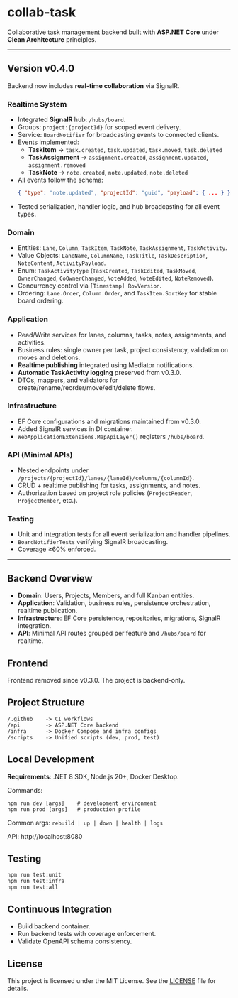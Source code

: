 # collab-task

Collaborative task management backend built with **ASP.NET Core** under **Clean Architecture** principles.

---

## Version v0.4.0
Backend now includes **real-time collaboration** via SignalR.

### Realtime System
- Integrated **SignalR** hub: `/hubs/board`.
- Groups: `project:{projectId}` for scoped event delivery.
- Service: `BoardNotifier` for broadcasting events to connected clients.
- Events implemented:
  - **TaskItem** → `task.created`, `task.updated`, `task.moved`, `task.deleted`
  - **TaskAssignment** → `assignment.created`, `assignment.updated`, `assignment.removed`
  - **TaskNote** → `note.created`, `note.updated`, `note.deleted`
- All events follow the schema:
  ```json
  { "type": "note.updated", "projectId": "guid", "payload": { ... } }
  ```
- Tested serialization, handler logic, and hub broadcasting for all event types.

### Domain
- Entities: `Lane`, `Column`, `TaskItem`, `TaskNote`, `TaskAssignment`, `TaskActivity`.
- Value Objects: `LaneName`, `ColumnName`, `TaskTitle`, `TaskDescription`, `NoteContent`, `ActivityPayload`.
- Enum: `TaskActivityType` (`TaskCreated`, `TaskEdited`, `TaskMoved`, `OwnerChanged`, `CoOwnerChanged`, `NoteAdded`, `NoteEdited`, `NoteRemoved`).
- Concurrency control via `[Timestamp] RowVersion`.
- Ordering: `Lane.Order`, `Column.Order`, and `TaskItem.SortKey` for stable board ordering.

### Application
- Read/Write services for lanes, columns, tasks, notes, assignments, and activities.
- Business rules: single owner per task, project consistency, validation on moves and deletions.
- **Realtime publishing** integrated using Mediator notifications.
- **Automatic TaskActivity logging** preserved from v0.3.0.
- DTOs, mappers, and validators for create/rename/reorder/move/edit/delete flows.

### Infrastructure
- EF Core configurations and migrations maintained from v0.3.0.
- Added SignalR services in DI container.
- `WebApplicationExtensions.MapApiLayer()` registers `/hubs/board`.

### API (Minimal APIs)
- Nested endpoints under `/projects/{projectId}/lanes/{laneId}/columns/{columnId}`.
- CRUD + realtime publishing for tasks, assignments, and notes.
- Authorization based on project role policies (`ProjectReader`, `ProjectMember`, etc.).

### Testing
- Unit and integration tests for all event serialization and handler pipelines.
- `BoardNotifierTests` verifying SignalR broadcasting.
- Coverage ≥60% enforced.

---

## Backend Overview
- **Domain**: Users, Projects, Members, and full Kanban entities.
- **Application**: Validation, business rules, persistence orchestration, realtime publication.
- **Infrastructure**: EF Core persistence, repositories, migrations, SignalR integration.
- **API**: Minimal API routes grouped per feature and `/hubs/board` for realtime.

## Frontend
Frontend removed since v0.3.0. The project is backend-only.

## Project Structure
```
/.github    -> CI workflows
/api        -> ASP.NET Core backend
/infra      -> Docker Compose and infra configs
/scripts    -> Unified scripts (dev, prod, test)
```

## Local Development
**Requirements**: .NET 8 SDK, Node.js 20+, Docker Desktop.

Commands:
```
npm run dev [args]    # development environment
npm run prod [args]   # production profile
```
Common args: `rebuild | up | down | health | logs`

API: http://localhost:8080

## Testing
```
npm run test:unit
npm run test:infra
npm run test:all
```

## Continuous Integration
- Build backend container.
- Run backend tests with coverage enforcement.
- Validate OpenAPI schema consistency.

## License
This project is licensed under the MIT License. See the [LICENSE](./LICENSE) file for details.
